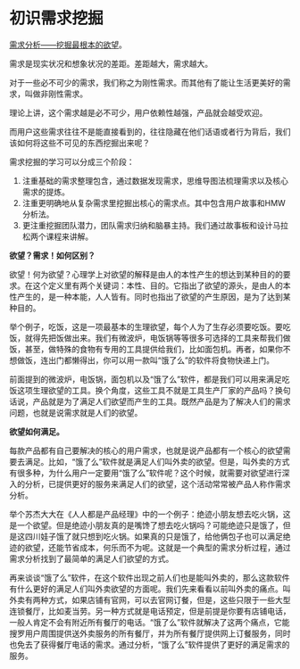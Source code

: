 # 初识需求挖掘

[需求分析——挖掘最根本的欲望](http://www.woshipm.com/discuss/34783.html)。


需求是现实状况和想象状况的差距。差距越大，需求越大。

对于一些必不可少的需求，我们称之为刚性需求。而其他有了能让生活更美好的需求，叫做非刚性需求。

理论上讲，这个需求越是必不可少，用户依赖性越强，产品就会越受欢迎。

而用户这些需求往往不是能直接看到的，往往隐藏在他们话语或者行为背后，我们该如何将这些不可见的东西挖掘出来呢？

需求挖掘的学习可以分成三个阶段：

1. 注重基础的需求整理包含，通过数据发现需求，思维导图法梳理需求以及核心需求的提炼。
2. 注重更明确地从复杂需求里挖掘出核心的需求点。其中包含用户故事和HMW分析法。
3. 更注重挖掘团队潜力，团队需求归纳和脑暴主持。我们通过故事板和设计马拉松两个课程来讲解。

**欲望？需求！如何区别？**

欲望！何为欲望？心理学上对欲望的解释是由人的本性产生的想达到某种目的的要求。在这个定义里有两个关键词：本性、目的。它指出了欲望的源头，是由人的本性产生的，是一种本能，人人皆有。同时也指出了欲望的产生原因，是为了达到某种目的。

举个例子，吃饭，这是一项最基本的生理欲望，每个人为了生存必须要吃饭。要吃饭，就得先把饭做出来。我们有微波炉，电饭锅等等很多可选择的工具来帮我们做饭，甚至，做特殊的食物有专用的工具提供给我们，比如面包机。再者，如果你不想做饭，连出门都懒得出，你可以用一款叫“饿了么”的软件将食物快递上门。

前面提到的微波炉，电饭锅，面包机以及“饿了么”软件，都是我们可以用来满足吃饭这项生理欲望的工具。换个角度，这些工具不就是工具生产厂家的产品吗？换句话说，产品就是为了满足人们欲望而产生的工具。既然产品是为了解决人们的需求问题，也就是说需求就是人们的欲望。

**欲望如何满足。**

每款产品都有自己要解决的核心的用户需求，也就是说产品都有一个核心的欲望需要去满足。比如，“饿了么”软件就是满足人们叫外卖的欲望。但是，叫外卖的方式有很多种，为什么用户一定要用“饿了么”软件呢？这个时候，就需要对欲望进行深入的分析，已提供更好的服务来满足人们的欲望，这个活动常常被产品人称作需求分析。

举个苏杰大大在《人人都是产品经理》中的一个例子：绝迹小朋友想去吃火锅，这是一个欲望。但是绝迹小朋友真的是嘴馋了想去吃火锅吗？可能绝迹只是饿了，但是这四川娃子饿了就只想到吃火锅。如果真的只是饿了，给他俩包子也可以满足绝迹的欲望，还能节省成本，何乐而不为呢。这就是一个典型的需求分析过程，通过需求分析找到了最简单的满足人们欲望的方式。

再来谈谈“饿了么”软件，在这个软件出现之前人们也是能叫外卖的，那么这款软件有什么更好的满足人们叫外卖欲望的方面呢。我们先来看看以前叫外卖的痛点。叫外卖有两种方式，如果店铺有官网，可以去官网订餐，但是，这些只限于一些大型连锁餐厅，比如麦当劳。另一种方式就是电话预定，但是前提是你要有店铺电话，一般人肯定不会有附近所有餐厅的电话。“饿了么”软件就解决了这两个痛点，它能搜罗用户周围提供送外卖服务的所有餐厅，并为所有餐厅提供网上订餐服务，同时也免去了获得餐厅电话的需求。通过分析，“饿了么”软件提供了更好的满足需求的服务。